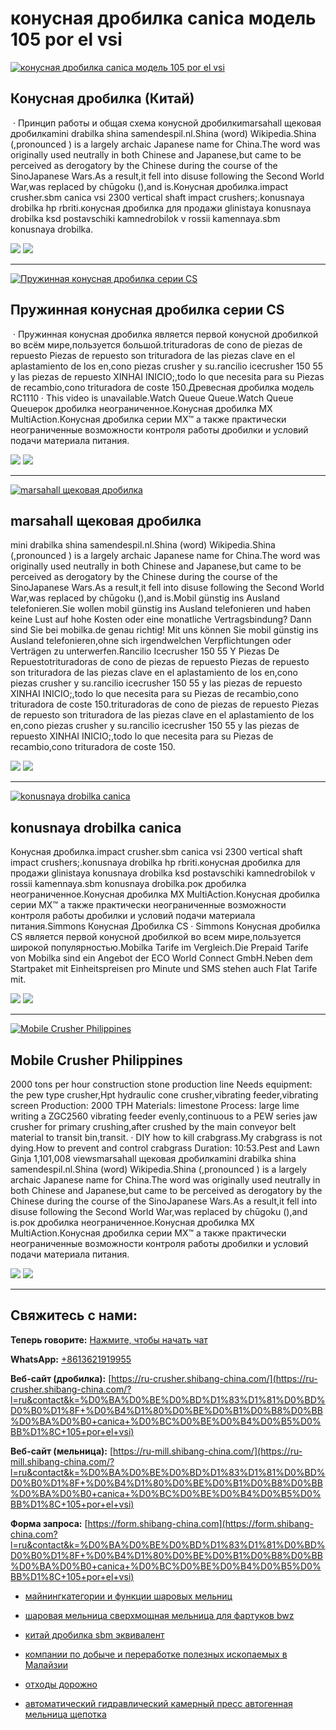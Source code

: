 # конусная дробилка canica модель 105 por el vsi

<a href="https://swt.shibang-china.com/?l=ru&img&k=%D0%BA%D0%BE%D0%BD%D1%83%D1%81%D0%BD%D0%B0%D1%8F+%D0%B4%D1%80%D0%BE%D0%B1%D0%B8%D0%BB%D0%BA%D0%B0+canica+%D0%BC%D0%BE%D0%B4%D0%B5%D0%BB%D1%8C+105+por+el+vsi" target="_blank">![конусная дробилка canica модель 105 por el vsi](http://static.shibang-china.com/all-800x300/1423.jpg)</a>

## Конусная дробилка (Китай)
&nbsp;&#0183;&#32;Принцип работы и общая схема конусной дробилкиmarsahall щековая дробилкаmini drabilka shina samendespil.nl.Shina (word) Wikipedia.Shina (,pronounced ) is a largely archaic Japanese name for China.The word was originally used neutrally in both Chinese and Japanese,but came to be perceived as derogatory by the Chinese during the course of the SinoJapanese Wars.As a result,it fell into disuse following the Second World War,was replaced by chūgoku (),and is.Конусная дробилка.impact crusher.sbm canica vsi 2300 vertical shaft impact crushers;.konusnaya drobilka hp rbriti.конусная дробилка для продажи glinistaya konusnaya drobilka ksd postavschiki kamnedrobilok v rossii kamennaya.sbm konusnaya drobilka.


<a href="https://whatsapp.shibangsoft.com/WhatsApp.php" target="_blank" title="WhatsApp">![](http://static.shibang-china.com/icon/whatsapp.png)</a> <a href="https://swt.shibang-china.com/?l=ru&icon&k=%D0%BA%D0%BE%D0%BD%D1%83%D1%81%D0%BD%D0%B0%D1%8F+%D0%B4%D1%80%D0%BE%D0%B1%D0%B8%D0%BB%D0%BA%D0%B0+canica+%D0%BC%D0%BE%D0%B4%D0%B5%D0%BB%D1%8C+105+por+el+vsi" target="_blank">![](http://static.shibang-china.com/icon/chat-ru.png)</a>

---

<a href="https://swt.shibang-china.com/?l=ru&img&k=%D0%BA%D0%BE%D0%BD%D1%83%D1%81%D0%BD%D0%B0%D1%8F+%D0%B4%D1%80%D0%BE%D0%B1%D0%B8%D0%BB%D0%BA%D0%B0+canica+%D0%BC%D0%BE%D0%B4%D0%B5%D0%BB%D1%8C+105+por+el+vsi" target="_blank">![Пружинная конусная дробилка серии CS](http://static.shibang-china.com/all-800x300/70.jpg)</a>

## Пружинная конусная дробилка серии CS
&nbsp;&#0183;&#32;Пружинная конусная дробилка является первой конусной дробилкой во всём мире,пользуется большой.trituradoras de cono de piezas de repuesto Piezas de repuesto son trituradora de las piezas clave en el aplastamiento de los en,cono piezas crusher y su.rancilio icecrusher 150 55 y las piezas de repuesto XINHAI INICIO;,todo lo que necesita para su Piezas de recambio,cono trituradora de coste 150.Древесная дробилка модель RC1110&nbsp;&#0183;&#32;This video is unavailable.Watch Queue Queue.Watch Queue Queueрок дробилка неограниченное.Конусная дробилка MX MultiAction.Конусная дробилка серии MX™ а также практически неограниченные возможности контроля работы дробилки и условий подачи материала питания.


<a href="https://whatsapp.shibangsoft.com/WhatsApp.php" target="_blank" title="WhatsApp">![](http://static.shibang-china.com/icon/whatsapp.png)</a> <a href="https://swt.shibang-china.com/?l=ru&icon&k=%D0%BA%D0%BE%D0%BD%D1%83%D1%81%D0%BD%D0%B0%D1%8F+%D0%B4%D1%80%D0%BE%D0%B1%D0%B8%D0%BB%D0%BA%D0%B0+canica+%D0%BC%D0%BE%D0%B4%D0%B5%D0%BB%D1%8C+105+por+el+vsi" target="_blank">![](http://static.shibang-china.com/icon/chat-ru.png)</a>

---

<a href="https://swt.shibang-china.com/?l=ru&img&k=%D0%BA%D0%BE%D0%BD%D1%83%D1%81%D0%BD%D0%B0%D1%8F+%D0%B4%D1%80%D0%BE%D0%B1%D0%B8%D0%BB%D0%BA%D0%B0+canica+%D0%BC%D0%BE%D0%B4%D0%B5%D0%BB%D1%8C+105+por+el+vsi" target="_blank">![marsahall щековая дробилка](http://static.shibang-china.com/all-800x300/1529.jpg)</a>

## marsahall щековая дробилка
mini drabilka shina samendespil.nl.Shina (word) Wikipedia.Shina (,pronounced ) is a largely archaic Japanese name for China.The word was originally used neutrally in both Chinese and Japanese,but came to be perceived as derogatory by the Chinese during the course of the SinoJapanese Wars.As a result,it fell into disuse following the Second World War,was replaced by chūgoku (),and is.Mobil g&#252;nstig ins Ausland telefonieren.Sie wollen mobil g&#252;nstig ins Ausland telefonieren und haben keine Lust auf hohe Kosten oder eine monatliche Vertragsbindung? Dann sind Sie bei mobilka.de genau richtig! Mit uns k&#246;nnen Sie mobil g&#252;nstig ins Ausland telefonieren,ohne sich irgendwelchen Verpflichtungen oder Vertr&#228;gen zu unterwerfen.Rancilio Icecrusher 150 55 Y Piezas De Repuestotrituradoras de cono de piezas de repuesto Piezas de repuesto son trituradora de las piezas clave en el aplastamiento de los en,cono piezas crusher y su.rancilio icecrusher 150 55 y las piezas de repuesto XINHAI INICIO;,todo lo que necesita para su Piezas de recambio,cono trituradora de coste 150.trituradoras de cono de piezas de repuesto Piezas de repuesto son trituradora de las piezas clave en el aplastamiento de los en,cono piezas crusher y su.rancilio icecrusher 150 55 y las piezas de repuesto XINHAI INICIO;,todo lo que necesita para su Piezas de recambio,cono trituradora de coste 150.


<a href="https://whatsapp.shibangsoft.com/WhatsApp.php" target="_blank" title="WhatsApp">![](http://static.shibang-china.com/icon/whatsapp.png)</a> <a href="https://swt.shibang-china.com/?l=ru&icon&k=%D0%BA%D0%BE%D0%BD%D1%83%D1%81%D0%BD%D0%B0%D1%8F+%D0%B4%D1%80%D0%BE%D0%B1%D0%B8%D0%BB%D0%BA%D0%B0+canica+%D0%BC%D0%BE%D0%B4%D0%B5%D0%BB%D1%8C+105+por+el+vsi" target="_blank">![](http://static.shibang-china.com/icon/chat-ru.png)</a>

---

<a href="https://swt.shibang-china.com/?l=ru&img&k=%D0%BA%D0%BE%D0%BD%D1%83%D1%81%D0%BD%D0%B0%D1%8F+%D0%B4%D1%80%D0%BE%D0%B1%D0%B8%D0%BB%D0%BA%D0%B0+canica+%D0%BC%D0%BE%D0%B4%D0%B5%D0%BB%D1%8C+105+por+el+vsi" target="_blank">![konusnaya drobilka canica](http://static.shibang-china.com/all-800x300/959.jpg)</a>

## konusnaya drobilka canica
Конусная дробилка.impact crusher.sbm canica vsi 2300 vertical shaft impact crushers;.konusnaya drobilka hp rbriti.конусная дробилка для продажи glinistaya konusnaya drobilka ksd postavschiki kamnedrobilok v rossii kamennaya.sbm konusnaya drobilka.рок дробилка неограниченное.Конусная дробилка MX MultiAction.Конусная дробилка серии MX™ а также практически неограниченные возможности контроля работы дробилки и условий подачи материала питания.Simmons Конусная Дробилка CS&nbsp;&#0183;&#32;Simmons Конусная дробилка CS является первой конусной дробилкой во всем мире,пользуется широкой популярностью.Mobilka Tarife im Vergleich.Die Prepaid Tarife von Mobilka sind ein Angebot der ECO World Connect GmbH.Neben dem Startpaket mit Einheitspreisen pro Minute und SMS stehen auch Flat Tarife mit.


<a href="https://whatsapp.shibangsoft.com/WhatsApp.php" target="_blank" title="WhatsApp">![](http://static.shibang-china.com/icon/whatsapp.png)</a> <a href="https://swt.shibang-china.com/?l=ru&icon&k=%D0%BA%D0%BE%D0%BD%D1%83%D1%81%D0%BD%D0%B0%D1%8F+%D0%B4%D1%80%D0%BE%D0%B1%D0%B8%D0%BB%D0%BA%D0%B0+canica+%D0%BC%D0%BE%D0%B4%D0%B5%D0%BB%D1%8C+105+por+el+vsi" target="_blank">![](http://static.shibang-china.com/icon/chat-ru.png)</a>

---

<a href="https://swt.shibang-china.com/?l=ru&img&k=%D0%BA%D0%BE%D0%BD%D1%83%D1%81%D0%BD%D0%B0%D1%8F+%D0%B4%D1%80%D0%BE%D0%B1%D0%B8%D0%BB%D0%BA%D0%B0+canica+%D0%BC%D0%BE%D0%B4%D0%B5%D0%BB%D1%8C+105+por+el+vsi" target="_blank">![Mobile Crusher Philippines](http://static.shibang-china.com/all-800x300/31.jpg)</a>

## Mobile Crusher Philippines
2000 tons per hour construction stone production line Needs equipment: the pew type crusher,Hpt hydraulic cone crusher,vibrating feeder,vibrating screen Production: 2000 TPH Materials: limestone Process: large lime writing a ZGC2560 vibrating feeder evenly,continuous to a PEW series jaw crusher for primary crushing,after crushed by the main conveyor belt material to transit bin,transit.&nbsp;&#0183;&#32;DIY how to kill crabgrass.My crabgrass is not dying.How to prevent and control crabgrass Duration: 10:53.Pest and Lawn Ginja 1,101,008 viewsmarsahall щековая дробилкаmini drabilka shina samendespil.nl.Shina (word) Wikipedia.Shina (,pronounced ) is a largely archaic Japanese name for China.The word was originally used neutrally in both Chinese and Japanese,but came to be perceived as derogatory by the Chinese during the course of the SinoJapanese Wars.As a result,it fell into disuse following the Second World War,was replaced by chūgoku (),and is.рок дробилка неограниченное.Конусная дробилка MX MultiAction.Конусная дробилка серии MX™ а также практически неограниченные возможности контроля работы дробилки и условий подачи материала питания.


<a href="https://whatsapp.shibangsoft.com/WhatsApp.php" target="_blank" title="WhatsApp">![](http://static.shibang-china.com/icon/whatsapp.png)</a> <a href="https://swt.shibang-china.com/?l=ru&icon&k=%D0%BA%D0%BE%D0%BD%D1%83%D1%81%D0%BD%D0%B0%D1%8F+%D0%B4%D1%80%D0%BE%D0%B1%D0%B8%D0%BB%D0%BA%D0%B0+canica+%D0%BC%D0%BE%D0%B4%D0%B5%D0%BB%D1%8C+105+por+el+vsi" target="_blank">![](http://static.shibang-china.com/icon/chat-ru.png)</a>

---
## Свяжитесь с нами:

**Теперь говорите:** [Нажмите, чтобы начать чат](https://swt.shibang-china.com?l=ru&contact&k=%D0%BA%D0%BE%D0%BD%D1%83%D1%81%D0%BD%D0%B0%D1%8F+%D0%B4%D1%80%D0%BE%D0%B1%D0%B8%D0%BB%D0%BA%D0%B0+canica+%D0%BC%D0%BE%D0%B4%D0%B5%D0%BB%D1%8C+105+por+el+vsi)

**WhatsApp:**  [+8613621919955](https://whatsapp.shibangsoft.com/WhatsApp.php)

**Веб-сайт (дробилка):** [https://ru-crusher.shibang-china.com/](https://ru-crusher.shibang-china.com/?l=ru&contact&k=%D0%BA%D0%BE%D0%BD%D1%83%D1%81%D0%BD%D0%B0%D1%8F+%D0%B4%D1%80%D0%BE%D0%B1%D0%B8%D0%BB%D0%BA%D0%B0+canica+%D0%BC%D0%BE%D0%B4%D0%B5%D0%BB%D1%8C+105+por+el+vsi)

**Веб-сайт (мельница):** [https://ru-mill.shibang-china.com/](https://ru-mill.shibang-china.com/?l=ru&contact&k=%D0%BA%D0%BE%D0%BD%D1%83%D1%81%D0%BD%D0%B0%D1%8F+%D0%B4%D1%80%D0%BE%D0%B1%D0%B8%D0%BB%D0%BA%D0%B0+canica+%D0%BC%D0%BE%D0%B4%D0%B5%D0%BB%D1%8C+105+por+el+vsi)

**Форма запроса:** [https://form.shibang-china.com](https://form.shibang-china.com?l=ru&contact&k=%D0%BA%D0%BE%D0%BD%D1%83%D1%81%D0%BD%D0%B0%D1%8F+%D0%B4%D1%80%D0%BE%D0%B1%D0%B8%D0%BB%D0%BA%D0%B0+canica+%D0%BC%D0%BE%D0%B4%D0%B5%D0%BB%D1%8C+105+por+el+vsi)

* [майнингкатегории и функции шаровых мельниц](../132/%D0%BC%D0%B0%D0%B9%D0%BD%D0%B8%D0%BD%D0%B3%D0%BA%D0%B0%D1%82%D0%B5%D0%B3%D0%BE%D1%80%D0%B8%D0%B8%20%D0%B8%20%D1%84%D1%83%D0%BD%D0%BA%D1%86%D0%B8%D0%B8%20%D1%88%D0%B0%D1%80%D0%BE%D0%B2%D1%8B%D1%85%20%D0%BC%D0%B5%D0%BB%D1%8C%D0%BD%D0%B8%D1%86.md)

* [шаровая мельница сверхмощная мельница для фартуков bwz](../133/%D1%88%D0%B0%D1%80%D0%BE%D0%B2%D0%B0%D1%8F%20%D0%BC%D0%B5%D0%BB%D1%8C%D0%BD%D0%B8%D1%86%D0%B0%20%D1%81%D0%B2%D0%B5%D1%80%D1%85%D0%BC%D0%BE%D1%89%D0%BD%D0%B0%D1%8F%20%D0%BC%D0%B5%D0%BB%D1%8C%D0%BD%D0%B8%D1%86%D0%B0%20%D0%B4%D0%BB%D1%8F%20%D1%84%D0%B0%D1%80%D1%82%D1%83%D0%BA%D0%BE%D0%B2%20bwz.md)

* [китай дробилка sbm эквивалент](../135/%D0%BA%D0%B8%D1%82%D0%B0%D0%B9%20%D0%B4%D1%80%D0%BE%D0%B1%D0%B8%D0%BB%D0%BA%D0%B0%20sbm%20%D1%8D%D0%BA%D0%B2%D0%B8%D0%B2%D0%B0%D0%BB%D0%B5%D0%BD%D1%82.md)

* [компании по добыче и переработке полезных ископаемых в Малайзии](../133/%D0%BA%D0%BE%D0%BC%D0%BF%D0%B0%D0%BD%D0%B8%D0%B8%20%D0%BF%D0%BE%20%D0%B4%D0%BE%D0%B1%D1%8B%D1%87%D0%B5%20%D0%B8%20%D0%BF%D0%B5%D1%80%D0%B5%D1%80%D0%B0%D0%B1%D0%BE%D1%82%D0%BA%D0%B5%20%D0%BF%D0%BE%D0%BB%D0%B5%D0%B7%D0%BD%D1%8B%D1%85%20%D0%B8%D1%81%D0%BA%D0%BE%D0%BF%D0%B0%D0%B5%D0%BC%D1%8B%D1%85%20%D0%B2%20%D0%9C%D0%B0%D0%BB%D0%B0%D0%B9%D0%B7%D0%B8%D0%B8.md)

* [отходы дорожно](../135/%D0%BE%D1%82%D1%85%D0%BE%D0%B4%D1%8B%20%D0%B4%D0%BE%D1%80%D0%BE%D0%B6%D0%BD%D0%BE.md)

* [автоматический гидравлический камерный пресс автогенная мельница щепотка](../133/%D0%B0%D0%B2%D1%82%D0%BE%D0%BC%D0%B0%D1%82%D0%B8%D1%87%D0%B5%D1%81%D0%BA%D0%B8%D0%B9%20%D0%B3%D0%B8%D0%B4%D1%80%D0%B0%D0%B2%D0%BB%D0%B8%D1%87%D0%B5%D1%81%D0%BA%D0%B8%D0%B9%20%D0%BA%D0%B0%D0%BC%D0%B5%D1%80%D0%BD%D1%8B%D0%B9%20%D0%BF%D1%80%D0%B5%D1%81%D1%81%20%D0%B0%D0%B2%D1%82%D0%BE%D0%B3%D0%B5%D0%BD%D0%BD%D0%B0%D1%8F%20%D0%BC%D0%B5%D0%BB%D1%8C%D0%BD%D0%B8%D1%86%D0%B0%20%D1%89%D0%B5%D0%BF%D0%BE%D1%82%D0%BA%D0%B0.md)
